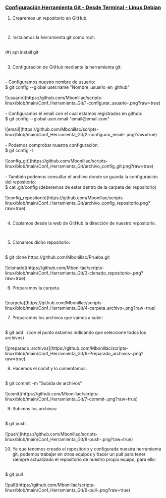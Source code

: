### [Configuración Herramienta Git - Desde Terminal - Linux Debian](https://github.com/Mbonillac/scripts-linux/tree/main/Conf_Herramientas_Git)

1. Crearemos un repositorio en GitHub.
<br>

2. Instalamos la herramienta git como root:
<br>
(#) apt install git
<br>

<br>

3. Configuración de GitHub mediante la herramienta git:
<br>
- Configuramos nuestro nombre de usuario:
<br>
$ git config --global user.name "Nombre_usuario_en_github"
<br>
<br>
![usuario](https://github.com/Mbonillac/scripts-linux/blob/main/Conf_Herramienta_Git/1-configurar_usuario-.png?raw=true)
<br>
<br>
- Configuramos el email con el cual estamos registrados en github:
<br>
$ git config --global user.email "email@email.com"
<br>
<br>
![email](https://github.com/Mbonillac/scripts-linux/blob/main/Conf_Herramienta_Git/2-configurar_email-.png?raw=true)
<br>
<br>
- Podemos comprobar nuestra configuración:
<br>
$ git config -l
<br>
<br>
![config_git](https://github.com/Mbonillac/scripts-linux/blob/main/Conf_Herramienta_Git/archivo_config_git.png?raw=true)
<br>
<br>
- También podemos consultar el archivo donde se guarda la configuración del repositorio:
<br>
$ cat .git/config (deberemos de estar dentro de la carpeta del repositorio)
<br>
<br>
![config_repositorio](https://github.com/Mbonillac/scripts-linux/blob/main/Conf_Herramienta_Git/archivo_config_repositorio.png?raw=true)
<br>
<br>

4. Copiamos desde la web de GitHub la dirección de nuestro repositorio.
<br>

5. Clonamos dicho repositorio:
<br>
$ git  clone https://github.com/Mbonillac/Prueba.git
<br>
<br>
![clonado](https://github.com/Mbonillac/scripts-linux/blob/main/Conf_Herramienta_Git/3-clonado_repositorio-.png?raw=true)
<br>

6. Preparamos la carpeta.
<br>
![carpeta](https://github.com/Mbonillac/scripts-linux/blob/main/Conf_Herramienta_Git/4-carpeta_archivo-.png?raw=true)

7. Preparamos los archivos que vamos a subir:
<br>
$ git add . (con el punto estamos indicando que seleccione todos los archivos)
<br>
<br>
![preparado_archivos](https://github.com/Mbonillac/scripts-linux/blob/main/Conf_Herramienta_Git/6-Preparado_archivos-.png?raw=true)
<br>

8. Hacemos el comit y lo comentamos:
<br>
$ git commit -m "Subida de archivos"
<br>
<br>
![comit](https://github.com/Mbonillac/scripts-linux/blob/main/Conf_Herramienta_Git/7-commit-.png?raw=true)
<br>

9. Subimos los archivos:
<br>
$ git push
<br>
<br>
![push](https://github.com/Mbonillac/scripts-linux/blob/main/Conf_Herramienta_Git/8-push-.png?raw=true)
<br>

10. Ya que tenemos creado el repositorio y configurada nuestra herramienta git, podemos trabajar en otros equipos y hacer un pull para tener siempre actualizado el repositorio de nuestro propio equipo, para ello:
<br>
$ git pull
<br>
<br>
![pull](https://github.com/Mbonillac/scripts-linux/blob/main/Conf_Herramienta_Git/9-pull-.png?raw=true)
